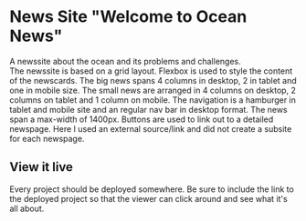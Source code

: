 # News Site "Welcome to Ocean News"

A newssite about the ocean and its problems and challenges.  
The newssite is based on a grid layout. Flexbox is used to style the content of the newscards. The big news spans 4 columns in desktop, 2 in tablet and one in mobile size.
The small news are arranged in 4 columns on desktop, 2 columns on tablet and 1 column on mobile.
The navigation is a hamburger in tablet and mobile site and an regular nav bar in desktop format. 
The news span a max-width of 1400px.
Buttons are used to link out to a detailed newspage. Here I used an external source/link and did not create a subsite for each newspage.


## View it live
Every project should be deployed somewhere. Be sure to include the link to the deployed project so that the viewer can click around and see what it's all about.

